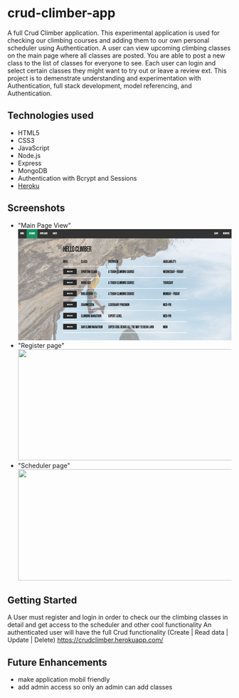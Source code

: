# crud-climber-app

A full Crud Climber application. This experimental application is used for checking our climbing courses and adding them to our own personal scheduler
using Authentication. A user can view upcoming climbing classes on the main page where all classes are posted. You are able to post a new class to the list of classes for everyone to see. Each user can login and select certain classes they might want to try out or leave a review ext. This project is to demenstrate understanding and experimentation with Authentication,
full stack development, model referencing, and Authentication.

## Technologies used

- HTML5
- CSS3
- JavaScript
- Node.js
- Express
- MongoDB
- Authentication with Bcrypt and Sessions
- <a href="heroku.com/">Heroku</a>

## Screenshots

- "Main Page View"<br>
  <img src="./images/Screenshot1.png" width="550" height="250">
- "Register page"<br>
  <img src="./images/Screenshot2.png" width="550" height="250">
- "Scheduler page"<br>
  <img src="./images/Screenshot3.png" width="550" height="250">

## Getting Started

A User must register and login in order to check our the climbing classes in detail and get access to the scheduler and other cool functionality
An authenticated user will have the full Crud functionality (Create | Read data | Update | Delete)
https://crudclimber.herokuapp.com/

## Future Enhancements

- make application mobil friendly
- add admin access so only an admin can add classes

